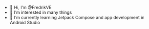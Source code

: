 - 👋 Hi, I’m @FredrikVE
- 👀 I’m interested in many things
- 🌱 I’m currently learning Jetpack Compose and app development in Android Studio
